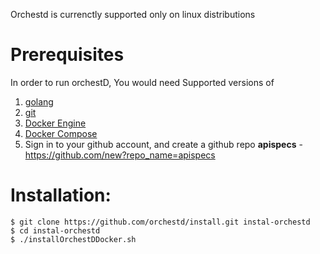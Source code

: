 Orchestd is currenctly supported only on linux distributions

# Prerequisites

In order to run orchestD, You would need Supported versions of
1. [golang](https://go.dev/doc/install)    
2. [git](https://git-scm.com/book/en/v2/Getting-Started-Installing-Git)
3. [Docker Engine](https://docs.docker.com/engine/install/)
4. [Docker Compose](https://docs.docker.com/compose/install/)
5. Sign in to your github account, and create a github repo **apispecs** - https://github.com/new?repo_name=apispecs



# Installation:
```
$ git clone https://github.com/orchestd/install.git instal-orchestd
$ cd instal-orchestd
$ ./installOrchestDDocker.sh
```
